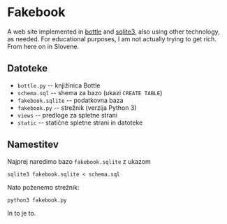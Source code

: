 # Fakebook

A web site implemented in [bottle](http://bottlepy.org/) and [sqlite3](http://www.sqlite.org/), also using other technology, as needed. For educational purposes, I am not actually trying to get rich.
From here on in Slovene.

## Datoteke

* `bottle.py` -- knjižinica Bottle
* `schema.sql` -- shema za bazo (ukazi `CREATE TABLE`)
* `fakebook.sqlite` -- podatkovna baza
* `fakebook.py` -- strežnik (verzija Python 3)
* `views` -- predloge za spletne strani
* `static` -- statične spletne strani in datoteke


## Namestitev

Najprej naredimo bazo `fakebook.sqlite` z ukazom

    sqlite3 fakebook.sqlite < schema.sql

Nato poženemo strežnik:

    python3 fakebook.py

In to je to.
